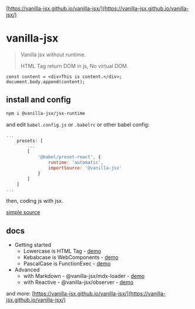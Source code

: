 [https://vanilla-jsx.github.io/vanilla-jsx/](https://vanilla-jsx.github.io/vanilla-jsx/)

# vanilla-jsx

> Vanilla jsx without runtime.
>
> HTML Tag return DOM in js, No virtual DOM.

```
const content = <div>This is content.</div>;
document.body.append(content);
```

## install and config

```bash
npm i @vanilla-jsx/jsx-runtime
```

and edit `babel.config.js` or `.babelrc` or other babel config:

```js
...
    presets: [
        ...
        [
            '@babel/preset-react', {
                runtime: 'automatic',
                importSource: '@vanilla-jsx'
            }
        ]
    ]
...
```

then, coding js with jsx.

[simple source](https://github.com/vanilla-jsx/vanilla-jsx/tree/main/examples/simple)

## docs

- Getting started
    - Lowercase is HTML Tag - [demo](https://vanilla-jsx.github.io/vanilla-jsx/#/Lowercase)
    - Kebabcase is WebComponents - [demo](https://vanilla-jsx.github.io/vanilla-jsx/#/Kebabcase)
    - PascalCase is FunctionExec - [demo](https://vanilla-jsx.github.io/vanilla-jsx/#/PascalCase)
- Advanced
    - with Markdown - @vanilla-jsx/mdx-loader - [demo](https://vanilla-jsx.github.io/vanilla-jsx/#/mdx)
    - with Reactive - @vanilla-jsx/observer - [demo](https://vanilla-jsx.github.io/vanilla-jsx/#/observer)

and more: [https://vanilla-jsx.github.io/vanilla-jsx/](https://vanilla-jsx.github.io/vanilla-jsx/)
